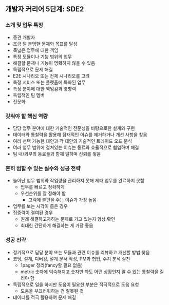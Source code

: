 ## 개발자 커리어 5단계: SDE2

### 소개 및 업무 특징

- 중견 개발자
- 조금 덜 분명한 문제와 목표를 달성
- 폭넓은 업무에 대한 책임
- 특정 모듈이나 기능 범위의 업무
- 해결할 문제나 기능이 명확하지 않을 수 있음
- 독립적으로 문제 해결
- E2E 시나리오 또는 전체 시나리오를 고려
- 특정 서비스 또는 플랫폼에 특화된 업무
- 특정 분야에 대한 책임감과 영향력
- 독립적인 팀 멤버
- 전문화

### 갖춰야 할 핵심 역량

- 담당 업무 분야에 대한 기술적인 전문성을 바탕으로한 설계와 구현
- 데이터와 통찰력을 활용해 잠재적인 이슈를 제거하거나 개선 사항을 찾음
- 여러 선택 가능한 대안과 각 대안의 기술적인 트레이드 오프 분석
- 여러 업무 범위에 걸쳐있는 이슈는 동료와 효율적으로 협업하며 해결
- 팀 내/외부의 동료들과 함께 일하며 신뢰를 쌓음

### 흔히 범할 수 있는 실수와 성공 전략

- 늘어난 업무 범위와 작업량을 관리하지 못해 제때 업무를 완료하지 못함
  - 업무를 빠르고 정확하게
  - 우선순위를 잘 정해야 함
    - 고객에 불편을 주는 이슈가 가장 높음
- 업무를 보는 시각이 좁은 경우
- 집중력이 결여된 경우
  - 원래 해결하고자하는 문제로 가고 있는지 항상 확인
  - 최대한 간단하게 해결하는 게 가장 좋음

### 성공 전략

- 정기적으로 담당 분야 또는 모듈과 관련 이슈를 리뷰하고 개선할 방법 찾음
- 코딩, 설계, 디버깅, 설계 문서 작성, PM과 협업, 수치 분석 실천
  - 1pager 정리(fancy할 필요 없음)
  - metric 숫자에 익숙해지고 숫자만 봐도 어떤 상황인지 알 수 있는 통찰력을 길러야 함
- 독립적으로 일을 하지만 도움이 필요한 부분은 적극적으로 도움 요청
  - 도움을 부끄러워하는 건 잘못된 것
- 데이터를 적극 활용하여 문제 해결
